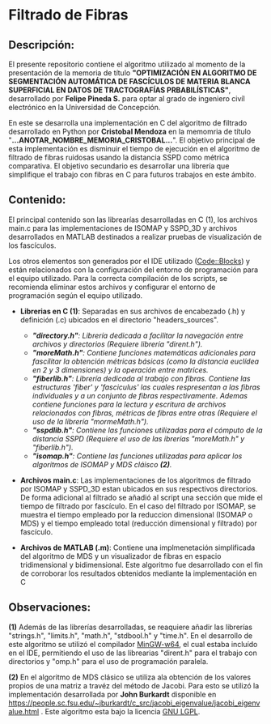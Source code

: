 # Filtrado de Fibras

## Descripción:
El presente repositorio contiene el algoritmo utilizado al momento de la presentación de la memoria de título **"OPTIMIZACIÓN EN ALGORITMO DE SEGMENTACIÓN AUTOMÁTICA DE FASCÍCULOS DE MATERIA BLANCA SUPERFICIAL EN DATOS DE TRACTOGRAFÍAS PRBABILÍSTICAS"**, desarrollado por **Felipe Pineda S.** para optar al grado de ingeniero civíl electrónico en la Universidad de Concepción.

En este se desarrolla una implementación en C del algoritmo de filtrado desarrollado en Python por **Cristobal Mendoza** en la memomria de título "**...ANOTAR_NOMBRE_MEMORIA_CRISTOBAL...**". El objetivo principal de esta implementación es disminuir el tiempo de ejecución en el algoritmo de filtrado de fibras ruidosas usando la distancia SSPD como métrica comparativa. El objetivo secundario es desarrollar una librería que simplifique el trabajo con fibras en C para futuros trabajos en este ámbito.

## Contenido:
El principal contenido son las librearías desarrolladas en C (1), los archivos main.c para las implementaciones de ISOMAP y SSPD_3D y archivos desarrollados en MATLAB destinados a realizar pruebas de visualización de los fascículos.

Los otros elementos son generados por el IDE utilizado ([Code::Blocks](https://www.codeblocks.org/)) y están relacionados con la configuración del entorno de programación para el equipo utilizado. Para la correcta compilación de los scripts, se recomienda eliminar estos archivos y configurar el entorno de programación según el equipo utilizado. 

- **Librerias en C (1)**: Separadas en sus archivos de encabezado (.h) y definición (.c) ubicados en el directorio "headers_sources".
   - _**"directory.h"**: Librería dedicada a facilitar la navegación entre archivos y directorios (Requiere librería "dirent.h")._
   - _**"moreMath.h"**: Contiene funciones matemáticas adicionales para fascílitar la obtención métricas básicas (como la distancia euclídea en 2 y 3 dimensiones) y la operación entre matrices._
   - _**"fiberlib.h"**: Librería dedicada al trabajo con fibras. Contiene las estructuras 'fiber' y 'fasciculus' las cuales respresentan a las fibras individuales y a un conjunto de fibras respectivamente. Ademas contiene funciones para la lectura y escritura de archivos relacionados con fibras, métricas de fibras entre otras (Requiere el uso de la librería "mormeMath.h")._
   - _**"sspdlib.h"**: Contiene las funciones utilizadas para el cómputo de la distancia SSPD (Requiere el uso de las ibrerías "moreMath.h" y "fiberlib.h")._
   - _**"isomap.h"**: Contiene las funciones utilizadas para aplicar los algoritmos de ISOMAP y MDS cláisco **(2)**._

- **Archivos main.c**: Las implementaciones de los algoritmos de filtrado por ISOMAP y SSPD_3D estan ubicados en sus respectivos directorios. De forma adicional al filtrado se añadió al script una sección que mide el tiempo de filtrado por fascículo. En el caso del filtrado por ISOMAP, se muestra el tiempo empleado por la reduccion dimensional (ISOMAP o MDS) y el tiempo empleado total (reducción dimensional y filtrado) por fascículo.

- **Archivos de MATLAB (.m)**: Contiene una implmenetación simplificada del algoritmo de MDS y un visualizador de fibras en espacio tridimensional y bidimensional. Este algoritmo fue desarrollado con el fin de corroborar los resultados obtenidos mediante la implementación en C

## Observaciones:

 **(1)** Además de las librerías desarrolladas, se reaquiere añadir las librerías "strings.h", "limits.h", "math.h", "stdbool.h" y "time.h". En el desarrollo de este algoritmo se utilizó el compilador [MinGW-w64](https://www.mingw-w64.org/), el cual estaba incluído en el IDE, permitiendo el uso de las librearias "dirent.h" para el trabajo con directorios y "omp.h" para el uso de programación paralela.
    
 **(2)** En el algoritmo de MDS clásico se utiliza ala obtención de los valores propios de una matriz a travéz del método de Jacobi. Para esto se utilizó la implementación desarrollada por **John Burkardt** disponible en https://people.sc.fsu.edu/~jburkardt/c_src/jacobi_eigenvalue/jacobi_eigenvalue.html . Este algoritmo esta bajo la licencia [GNU LGPL](https://www.gnu.org/licenses/lgpl-3.0.en.html).
